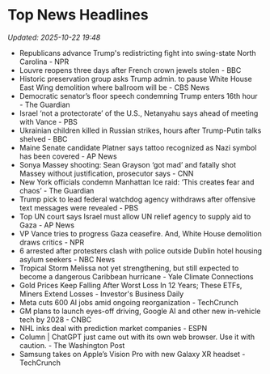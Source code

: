 # Top News Headlines

_Updated: 2025-10-22 19:48_

- Republicans advance Trump's redistricting fight into swing-state North Carolina - NPR
- Louvre reopens three days after French crown jewels stolen - BBC
- Historic preservation group asks Trump admin. to pause White House East Wing demolition where ballroom will be - CBS News
- Democratic senator’s floor speech condemning Trump enters 16th hour - The Guardian
- Israel ‘not a protectorate’ of the U.S., Netanyahu says ahead of meeting with Vance - PBS
- Ukrainian children killed in Russian strikes, hours after Trump-Putin talks shelved - BBC
- Maine Senate candidate Platner says tattoo recognized as Nazi symbol has been covered - AP News
- Sonya Massey shooting: Sean Grayson ‘got mad’ and fatally shot Massey without justification, prosecutor says - CNN
- New York officials condemn Manhattan Ice raid: ‘This creates fear and chaos’ - The Guardian
- Trump pick to lead federal watchdog agency withdraws after offensive text messages were revealed - PBS
- Top UN court says Israel must allow UN relief agency to supply aid to Gaza - AP News
- VP Vance tries to progress Gaza ceasefire. And, White House demolition draws critics - NPR
- 6 arrested after protesters clash with police outside Dublin hotel housing asylum seekers - NBC News
- Tropical Storm Melissa not yet strengthening, but still expected to become a dangerous Caribbean hurricane - Yale Climate Connections
- Gold Prices Keep Falling After Worst Loss In 12 Years; These ETFs, Miners Extend Losses - Investor's Business Daily
- Meta cuts 600 AI jobs amid ongoing reorganization - TechCrunch
- GM plans to launch eyes-off driving, Google AI and other new in-vehicle tech by 2028 - CNBC
- NHL inks deal with prediction market companies - ESPN
- Column | ChatGPT just came out with its own web browser. Use it with caution. - The Washington Post
- Samsung takes on Apple’s Vision Pro with new Galaxy XR headset - TechCrunch